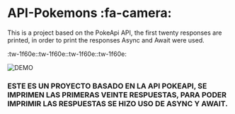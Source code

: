 # API-Pokemons :fa-camera: 
This is a project based on the PokeApi API, the first twenty responses are printed, in order to print the responses Async and Await were used.

:tw-1f60e::tw-1f60e::tw-1f60e::tw-1f60e:

![DEMO](https://user-images.githubusercontent.com/102102408/159517742-36e1cf1d-f948-4359-bf16-d60b4f434d4e.png)

### ESTE ES UN PROYECTO BASADO EN LA API POKEAPI, SE IMPRIMEN LAS PRIMERAS VEINTE RESPUESTAS, PARA PODER IMPRIMIR LAS RESPUESTAS SE HIZO USO DE ASYNC Y AWAIT.
